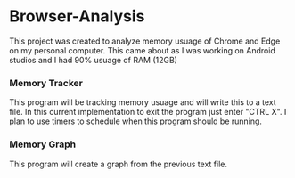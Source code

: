 # Browser-Analysis

This project was created to analyze memory usuage of Chrome and Edge on my personal computer. This came about as I was working on Android studios and I had 90% usuage of RAM (12GB)

### Memory Tracker
This program will be tracking memory usuage and will write this to a text file.
In this current implementation to exit the program just enter "CTRL X". I plan to use timers to schedule when this program should be running.

### Memory Graph
This program will create a graph from the previous text file.
